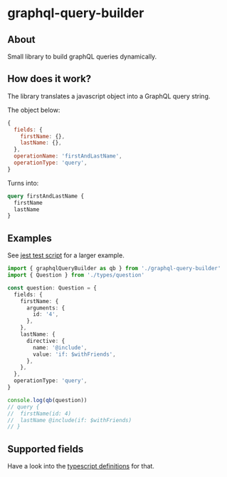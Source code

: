 # graphql-query-builder

## About

Small library to build graphQL queries dynamically.

## How does it work?

The library translates a javascript object into a GraphQL query string.

The object below:
```javascript
{
  fields: {
    firstName: {},
    lastName: {},
  },
  operationName: 'firstAndLastName',
  operationType: 'query',
}
```

Turns into:
```graphql
query firstAndLastName {
  firstName
  lastName
}
```

## Examples

See [jest test script](src/graphql-query-builder.int.test.ts) for a larger example.

```typescript
import { graphqlQueryBuilder as qb } from './graphql-query-builder'
import { Question } from './types/question'

const question: Question = {
  fields: {
    firstName: {
      arguments: {
        id: '4',
      },
    },
    lastName: {
      directive: {
        name: '@include',
        value: 'if: $withFriends',
      },
    },
  },
  operationType: 'query',
}

console.log(qb(question))
// query {
//  firstName(id: 4)
//  lastName @include(if: $withFriends)
// }
```

## Supported fields

Have a look into the [typescript definitions](./src/types/question.ts) for that.
